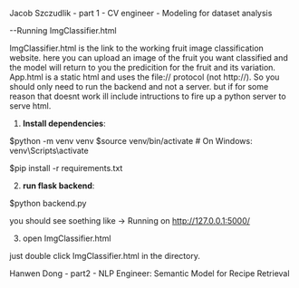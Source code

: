 Jacob Szczudlik - part 1 - CV engineer - Modeling for dataset analysis

--Running ImgClassifier.html

ImgClassifier.html is the link to the working fruit image classification website. here you can upload an image of the fruit you want classified and the model will return to you the predicition for the fruit and its variation. App.html is a static html and uses the file:// protocol (not http://). So you should only need to run the backend and not a server. but if for some reason that doesnt work ill include intructions to fire up a python server to serve html. 


1. **Install dependencies**:

$python -m venv venv
$source venv/bin/activate  # On Windows: venv\Scripts\activate

$pip install -r requirements.txt


2. **run flask backend**:

$python backend.py

 you should see soething like  -> Running on http://127.0.0.1:5000/

3. open ImgClassifier.html
   
just double click ImgClassifier.html in the directory.






Hanwen Dong - part2 - NLP Engineer: Semantic Model for Recipe Retrieval
